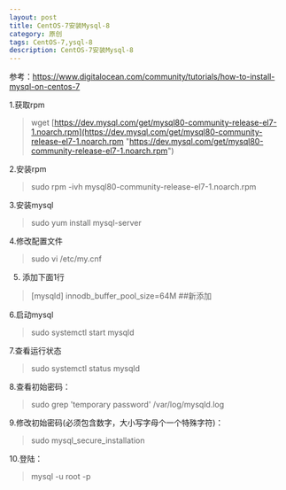 ```yaml
---
layout: post
title: CentOS-7安装Mysql-8
category: 原创
tags: CentOS-7,ysql-8
description: CentOS-7安装Mysql-8
---
```



参考：https://www.digitalocean.com/community/tutorials/how-to-install-mysql-on-centos-7

1.获取rpm
>wget [https://dev.mysql.com/get/mysql80-community-release-el7-1.noarch.rpm](https://dev.mysql.com/get/mysql80-community-release-el7-1.noarch.rpm "https://dev.mysql.com/get/mysql80-community-release-el7-1.noarch.rpm")

2.安装rpm
>sudo rpm -ivh mysql80-community-release-el7-1.noarch.rpm

3.安装mysql
>sudo yum install mysql-server

4.修改配置文件
>sudo vi /etc/my.cnf

5. 添加下面1行
>[mysqld]
innodb_buffer_pool_size=64M ##新添加

6.启动mysql
>sudo systemctl start mysqld

7.查看运行状态
>sudo systemctl status mysqld

8.查看初始密码：
>sudo grep 'temporary password' /var/log/mysqld.log

9.修改初始密码(必须包含数字，大小写字母个一个特殊字符)：
>sudo mysql_secure_installation

10.登陆：
>mysql -u root -p
